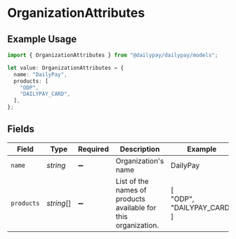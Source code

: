 # OrganizationAttributes

## Example Usage

```typescript
import { OrganizationAttributes } from "@dailypay/dailypay/models";

let value: OrganizationAttributes = {
  name: "DailyPay",
  products: [
    "ODP",
    "DAILYPAY_CARD",
  ],
};
```

## Fields

| Field                                                          | Type                                                           | Required                                                       | Description                                                    | Example                                                        |
| -------------------------------------------------------------- | -------------------------------------------------------------- | -------------------------------------------------------------- | -------------------------------------------------------------- | -------------------------------------------------------------- |
| `name`                                                         | *string*                                                       | :heavy_minus_sign:                                             | Organization's name                                            | DailyPay                                                       |
| `products`                                                     | *string*[]                                                     | :heavy_minus_sign:                                             | List of the names of products available for this organization. | [<br/>"ODP",<br/>"DAILYPAY_CARD"<br/>]                         |